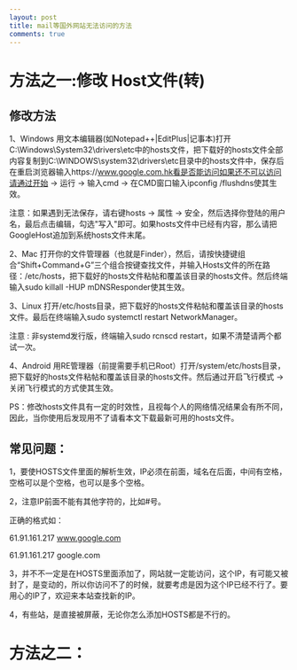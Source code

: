 ```yaml
---
layout: post
title: mail等国外网站无法访问的方法
comments: true
---
```


# 方法之一:修改 Host文件(转)

## 修改方法
1、Windows 用文本编辑器(如Notepad++|EditPlus|记事本)打开C:\Windows\System32\drivers\etc中的hosts文件，把下载好的hosts文件全部内容复制到C:\WINDOWS\system32\drivers\etc目录中的hosts文件中，保存后在重启浏览器输入https://www.google.com.hk看是否能访问如果还不可以访问请通过开始 -> 运行 -> 输入cmd -> 在CMD窗口输入ipconfig /flushdns使其生效。

注意：如果遇到无法保存，请右键hosts -> 属性 -> 安全，然后选择你登陆的用户名，最后点击编辑，勾选"写入"即可。如果hosts文件中已经有内容，那么请把GoogleHost追加到系统hosts文件末尾。

2、Mac 打开你的文件管理器（也就是Finder），然后，请按快捷键组合“Shift+Command+G”三个组合按键查找文件，并输入Hosts文件的所在路径：/etc/hosts，把下载好的hosts文件粘帖和覆盖该目录的hosts文件。然后终端输入sudo killall -HUP mDNSResponder使其生效。

3、Linux 打开/etc/hosts目录，把下载好的hosts文件粘帖和覆盖该目录的hosts文件。最后在终端输入sudo systemctl restart NetworkManager。

注意 : 非systemd发行版，终端输入sudo rcnscd restart，如果不清楚请两个都试一次。

4、Android 用RE管理器（前提需要手机已Root）打开/system/etc/hosts目录，把下载好的hosts文件粘帖和覆盖该目录的hosts文件。然后通过开启飞行模式 -> 关闭飞行模式的方式使其生效。

PS：修改hosts文件具有一定的时效性，且视每个人的网络情况结果会有所不同，因此，当你使用后发现用不了请看本文下载最新可用的hosts文件。

## 常见问题：

1，要使HOSTS文件里面的解析生效，IP必须在前面，域名在后面，中间有空格， 空格可以是个空格，也可以是多个空格。

2，注意IP前面不能有其他字符的，比如#号。

正确的格式如：

61.91.161.217	www.google.com

61.91.161.217	google.com


3，并不不一定是在HOSTS里面添加了，网站就一定能访问，这个IP，有可能又被封了，是变动的，所以你访问不了的时候，就要考虑是因为这个IP已经不行了。要用心的IP了，欢迎来本站查找新的IP。

4，有些站，是直接被屏蔽，无论你怎么添加HOSTS都是不行的。


# 方法之二：